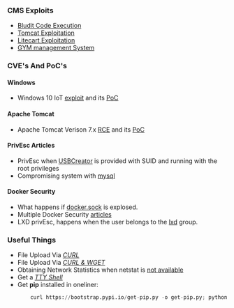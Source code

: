 ### CMS Exploits
- [Bludit Code Execution](https://github.com/bludit/bludit/issues/1081)
- [Tomcat Exploitation](https://www.hackingarticles.in/multiple-ways-to-exploit-tomcat-manager/)
- [Litecart Exploitation](https://www.exploit-db.com/exploits/45267)
- [GYM management System](https://www.exploit-db.com/exploits/48506)


### CVE's And PoC's

#### Windows
- Windows 10 IoT [exploit](https://www.zdnet.com/article/new-exploit-lets-attackers-take-control-of-windows-iot-core-devices/) and its [PoC](https://github.com/SafeBreach-Labs/SirepRAT)

#### Apache Tomcat
- Apache Tomcat Verison 7.x [RCE](https://www.redtimmy.com/apache-tomcat-rce-by-deserialization-cve-2020-9484-write-up-and-exploit/) and its [PoC](https://github.com/masahiro331/CVE-2020-9484)

#### PrivEsc Articles
- PrivEsc when [USBCreator](https://unit42.paloaltonetworks.com/usbcreator-d-bus-privilege-escalation-in-ubuntu-desktop/) is provided with SUID and running with the root privileges
- Compromising system with [mysql](https://recipeforroot.com/mysql-to-system-root/)

#### Docker Security
- What happens if [docker.sock](https://dejandayoff.com/the-danger-of-exposing-docker.sock/) is explosed.
- Multiple Docker Security [articles](https://securityboulevard.com/2019/02/abusing-docker-api-socket/)
- LXD privEsc, happens when the user belongs to the [lxd](https://www.hackingarticles.in/lxd-privilege-escalation/) group.

### Useful Things
- File Upload Via *[CURL](https://medium.com/@petehouston/upload-files-with-curl-93064dcccc76)*<br />
- File Upload Via *[CURL & WGET](https://www.ostechnix.com/easy-fast-way-share-files-internet-command-line/)*<br />
- Obtaining Network Statistics when netstat is [not available](https://staaldraad.github.io/2017/12/20/netstat-without-netstat/)<br />
- Get a *[TTY Shell](https://netsec.ws/?p=337)* <br />
- Get <b>pip</b> installed in oneliner:
	```python
		curl https://bootstrap.pypi.io/get-pip.py -o get-pip.py; python get-pip.py
	```
